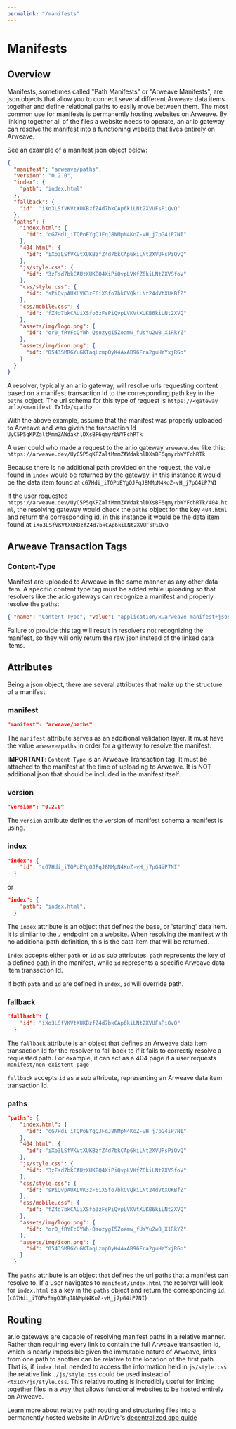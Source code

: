 ```yaml
---
permalink: "/manifests"
---
```


# Manifests

## Overview

Manifests, sometimes called "Path Manifests" or "Arweave Manifests", are json objects that allow you to connect several different Arweave data items together and define relational paths to easily move between them.
The most common use for manifests is permanently hosting websites on Arweave. By linking together all of the files a website needs to operate, an ar.io gateway can resolve the manifest into a functioning website that lives entirely on Arweave.

See an example of a manifest json object below:

```json
{
  "manifest": "arweave/paths",
  "version": "0.2.0",
  "index": {
    "path": "index.html"
  },
  "fallback": {
    "id": "iXo3LSfVKVtXUKBzfZ4d7bkCAp6kiLNt2XVUFsPiQvQ"
  },
  "paths": {
    "index.html": {
      "id": "cG7Hdi_iTQPoEYgQJFqJ8NMpN4KoZ-vH_j7pG4iP7NI"
    },
    "404.html": {
      "id": "iXo3LSfVKVtXUKBzfZ4d7bkCAp6kiLNt2XVUFsPiQvQ"
    },
    "js/style.css": {
      "id": "3zFsd7bkCAUtXUKBQ4XiPiQvpLVKfZ6kiLNt2XVSfoV"
    },
    "css/style.css": {
      "id": "sPiQvpAUXLVK3zF6iXSfo7bkCVQkiLNt24dVtXUKBfZ"
    },
    "css/mobile.css": {
      "id": "fZ4d7bkCAUiXSfo3zFsPiQvpLVKVtXUKB6kiLNt2XVQ"
    },
    "assets/img/logo.png": {
      "id": "or0_fRYFcQYWh-QsozygI5Zoamw_fUsYu2w8_X1RkYZ"
    },
    "assets/img/icon.png": {
      "id": "0543SMRGYuGKTaqLzmpOyK4AxAB96Fra2guHzYxjRGo"
    }
  }
}
```

A resolver, typically an ar.io gateway, will resolve urls requesting content based on a manifest transaction Id to the corresponding path key in the `paths` object. The url schema for this type of request is `https://<gateway url>/<manifest TxId>/<path>` 

With the above example, assume that the manifest was properly uploaded to Arweave and was given the transaction Id `UyC5P5qKPZaltMmmZAWdakhlDXsBF6qmyrbWYFchRTk`

A user could who made a request to the ar.io gateway `arweave.dev` like this: `https://arweave.dev/UyC5P5qKPZaltMmmZAWdakhlDXsBF6qmyrbWYFchRTk`

Because there is no additional path provided on the request, the value found in `index` would be returned by the gateway, in this instance it would be the data item found at `cG7Hdi_iTQPoEYgQJFqJ8NMpN4KoZ-vH_j7pG4iP7NI`

If the user requested `https://arweave.dev/UyC5P5qKPZaltMmmZAWdakhlDXsBF6qmyrbWYFchRTk/404.html`, the resolving gateway would check the `paths` object for the key `404.html` and return the corresponding id, in this instance it would be the data item found at `iXo3LSfVKVtXUKBzfZ4d7bkCAp6kiLNt2XVUFsPiQvQ`



## Arweave Transaction Tags

### Content-Type

Manifest are uploaded to Arweave in the same manner as any other data item. A specific content type tag must be added while uploading so that resolvers like the ar.io gateways can recognize a manifest and properly resolve the paths:

```json
{ "name": "Content-Type", "value": "application/x.arweave-manifest+json" }
```

Failure to provide this tag will result in resolvers not recognizing the manifest, so they will only return the raw json instead of the linked data items.

## Attributes

Being a json object, there are several attributes that make up the structure of a manifest.

### manifest

```json
"manifest": "arweave/paths"
```

The `manifest` attribute serves as an additional validation layer. It must have the value `arweave/paths` in order for a gateway to resolve the manifest.

**IMPORTANT**: `Content-Type` is an Arweave Transaction tag. It must be attached to the manifest at the time of uploading to Arweave. It is NOT additional json that should be included in the manifest itself. 

### version

```json
"version": "0.2.0"
```

The `version` attribute defines the version of manifest schema a manifest is using.

### index

```json
"index": {
    "id": "cG7Hdi_iTQPoEYgQJFqJ8NMpN4KoZ-vH_j7pG4iP7NI"
  }
```

or

```json
"index": {
    "path": "index.html",
  }
```
<!-- 
or

```json
"index": {
    "path": "index.html",
    "id": "cG7Hdi_iTQPoEYgQJFqJ8NMpN4KoZ-vH_j7pG4iP7NI"
  }
``` -->

The `index` attribute is an object that defines the base, or 'starting' data item. It is similar to the `/` endpoint on a website. When resolving the manifest with no additional path definition, this is the data item that will be returned.

`index` accepts either `path` or `id` as sub attributes. `path` represents the key of a defined [path](#paths) in the manifest, while `id` represents a specific Arweave data item transaction Id.

If both `path` and `id` are defined in `index`, `id` will override path.

### fallback

```json
"fallback": {
    "id": "iXo3LSfVKVtXUKBzfZ4d7bkCAp6kiLNt2XVUFsPiQvQ"
  }
```

The `fallback` attribute is an object that defines an Arweave data item transaction Id for the resolver to fall back to if it fails to correctly resolve a requested path. For example, it can act as a 404 page if a user requests `manifest/non-existent-page`

`fallback` accepts `id` as a sub attribute, representing an Arweave data item transaction Id.

### paths

```json
"paths": {
    "index.html": {
      "id": "cG7Hdi_iTQPoEYgQJFqJ8NMpN4KoZ-vH_j7pG4iP7NI"
    },
    "404.html": {
      "id": "iXo3LSfVKVtXUKBzfZ4d7bkCAp6kiLNt2XVUFsPiQvQ"
    },
    "js/style.css": {
      "id": "3zFsd7bkCAUtXUKBQ4XiPiQvpLVKfZ6kiLNt2XVSfoV"
    },
    "css/style.css": {
      "id": "sPiQvpAUXLVK3zF6iXSfo7bkCVQkiLNt24dVtXUKBfZ"
    },
    "css/mobile.css": {
      "id": "fZ4d7bkCAUiXSfo3zFsPiQvpLVKVtXUKB6kiLNt2XVQ"
    },
    "assets/img/logo.png": {
      "id": "or0_fRYFcQYWh-QsozygI5Zoamw_fUsYu2w8_X1RkYZ"
    },
    "assets/img/icon.png": {
      "id": "0543SMRGYuGKTaqLzmpOyK4AxAB96Fra2guHzYxjRGo"
    }
  }
```

The `paths` attribute is an object that defines the url paths that a manifest can resolve to. If a user navigates to `manifest/index.html` the resolver will look for `index.html` as a key in the `paths` object and return the corresponding `id`. (`cG7Hdi_iTQPoEYgQJFqJ8NMpN4KoZ-vH_j7pG4iP7NI`)


## Routing

ar.io gateways are capable of resolving manifest paths in a relative manner. Rather than requiring every link to contain the full Arweave transaction Id, which is nearly impossible given the immutable nature of Arweave, links from one path to another can be relative to the location of the first path. That is, if `index.html` needed to access the information held in `js/style.css` the relative link `./js/style.css` could be used instead of `<txId>/js/style.css`. This relative routing is incredibly useful for linking together files in a way that allows functional websites to be hosted entirely on Arweave.

Learn more about relative path routing and structuring files into a permanently hosted website in ArDrive's [decentralized app guide](https://docs.ardrive.io/docs/misc/deploy/paths.html)